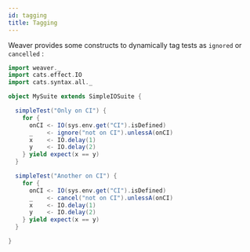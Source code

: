 ```yaml
---
id: tagging
title: Tagging
---
```


Weaver provides some constructs to dynamically tag tests as `ignored` or `cancelled` :

```scala mdoc
import weaver._
import cats.effect.IO
import cats.syntax.all._

object MySuite extends SimpleIOSuite {

  simpleTest("Only on CI") {
    for {
      onCI <- IO(sys.env.get("CI").isDefined)
      _    <- ignore("not on CI").unlessA(onCI)
      x    <- IO.delay(1)
      y    <- IO.delay(2)
    } yield expect(x == y)
  }

  simpleTest("Another on CI") {
    for {
      onCI <- IO(sys.env.get("CI").isDefined)
      _    <- cancel("not on CI").unlessA(onCI)
      x    <- IO.delay(1)
      y    <- IO.delay(2)
    } yield expect(x == y)
  }

}
```
